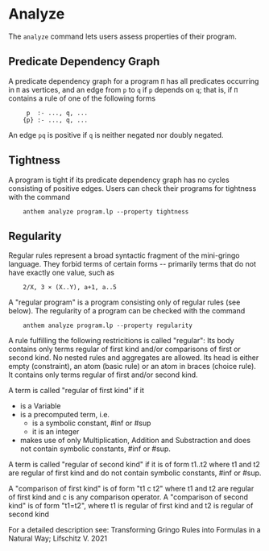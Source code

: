 # Analyze

The `analyze` command lets users assess properties of their program.


## Predicate Dependency Graph
A predicate dependency graph for a program `Π` has all predicates occurring in `Π` as vertices, and an edge from `p` to `q` if `p` depends on `q`; that is, if `Π` contains a rule of one of the following forms
```
     p  :- ..., q, ...
    {p} :- ..., q, ...
```
An edge `pq` is positive if `q` is neither negated nor doubly negated.


## Tightness
A program is tight if its predicate dependency graph has no cycles consisting of positive edges.
Users can check their programs for tightness with the command
```
    anthem analyze program.lp --property tightness
```

## Regularity
Regular rules represent a broad syntactic fragment of the mini-gringo language.
They forbid terms of certain forms -- primarily terms that do not have exactly one value, such as
```
    2/X, 3 × (X..Y), a+1, a..5
```

A "regular program" is a program consisting only of regular rules (see below). The regularity of a program can be checked with the command
```
    anthem analyze program.lp --property regularity
```
A rule fulfilling the following restricitions is called "regular":
Its body contains only terms regular of first kind and/or comparisons of first or second kind. No nested rules and aggregates are allowed.
Its head is either empty (constraint), an atom (basic rule) or an atom in braces (choice rule). It contains only terms regular of first and/or second kind.

A term is called "regular of first kind" if it
- is a Variable
- is a precomputed term, i.e.
    - is a symbolic constant, #inf or #sup
    - it is an integer
- makes use of only Multiplication, Addition and Substraction and does not contain symbolic constants, #inf or #sup.

A term is called "regular of second kind" if it is of form t1..t2 where t1 and t2 are regular of first kind and do not contain symbolic constants, #inf or #sup.

A "comparison of first kind" is of form "t1 c t2" where t1 and t2 are regular of first kind and c is any comparison operator.
A "comparison of second kind" is of form "t1=t2", where t1 is regular of first kind and t2 is regular of second kind

For a detailed description see: Transforming Gringo Rules into Formulas in a Natural Way; Lifschitz V. 2021
